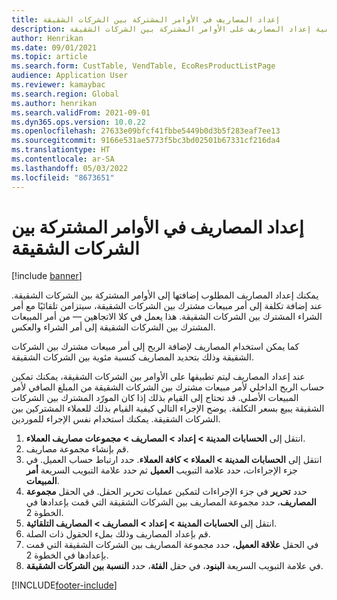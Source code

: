 ```yaml
---
title: إعداد ‏‫المصاريف في الأوامر المشتركة بين الشركات الشقيقة
description: يشرح هذا الموضوع كيفية إعداد المصاريف على الأوامر المشتركة بين الشركات الشقيقة
author: Henrikan
ms.date: 09/01/2021
ms.topic: article
ms.search.form: CustTable, VendTable, EcoResProductListPage
audience: Application User
ms.reviewer: kamaybac
ms.search.region: Global
ms.author: henrikan
ms.search.validFrom: 2021-09-01
ms.dyn365.ops.version: 10.0.22
ms.openlocfilehash: 27633e09bfcf41fbbe5449b0d3b5f283eaf7ee13
ms.sourcegitcommit: 9166e531ae5773f5bc3bd02501b67331cf216da4
ms.translationtype: HT
ms.contentlocale: ar-SA
ms.lasthandoff: 05/03/2022
ms.locfileid: "8673651"
---
```

# <a name="set-up-charges-on-intercompany-orders"></a>إعداد ‏‫المصاريف في الأوامر المشتركة بين الشركات الشقيقة

[!include [banner](../../includes/banner.md)]

يمكنك إعداد المصاريف المطلوب إضافتها إلى الأوامر المشتركة بين الشركات الشقيقة. عند إضافة تكلفة إلى أمر مبيعات مشترك بين الشركات الشقيقة، سيتزامن تلقائيًا مع أمر الشراء المشترك بين الشركات الشقيقة. هذا يعمل في كلا الاتجاهين — من أمر المبيعات المشترك بين الشركات الشقيقة إلى أمر الشراء والعكس.

كما يمكن استخدام المصاريف لإضافة الربح إلى أمر مبيعات مشترك بين الشركات الشقيقة وذلك بتحديد المصاريف ‏‏كنسبة مئوية بين الشركات الشقيقة.

عند إعداد المصاريف ليتم تطبيقها على الأوامر بين الشركات الشقيقة، يمكنك تمكين حساب الربح الداخلي لأمر مبيعات مشترك بين الشركات الشقيقة من المبلغ الصافي لأمر المبيعات الأصلي. قد تحتاج إلى القيام بذلك إذا كان المورّد المشترك بين الشركات الشقيقة يبيع بسعر التكلفة. يوضح الإجراء التالي كيفية القيام بذلك للعملاء المشتركين بين الشركات الشقيقة. يمكنك استخدام نفس الإجراء للموردين.

1. انتقل إلى **الحسابات المدينة \> إعداد \> المصاريف \> مجموعات مصاريف العملاء**.
1. قم بإنشاء مجموعة مصاريف.
1. انتقل إلى **الحسابات المدينة \> العملاء \> كافة العملاء**. حدد ارتباط حساب العميل. في جزء الإجراءات، حدد علامة التبويب **العميل** ثم حدد علامة التبويب السريعة **أمر المبيعات**.
1. حدد **تحرير** في جزء الإجراءات لتمكين عمليات تحرير الحقل. في الحقل **مجموعة المصاريف**، حدد مجموعة المصاريف بين الشركات الشقيقة التي قمت بإعدادها في الخطوة 2.
1. انتقل إلى **الحسابات المدينة \> إعداد \> المصاريف \> المصاريف التلقائية**.
1. قم بإعداد المصاريف وذلك بملء الحقول ذات الصلة.
1. في الحقل **علاقة العميل**، حدد مجموعة المصاريف بين الشركات الشقيقة التي قمت بإعدادها في الخطوة 2.
1. في علامة التبويب السريعة **البنود**، في حقل **الفئة**، حدد **النسبة بين الشركات الشقيقة**.

[!INCLUDE[footer-include](../../includes/footer-banner.md)]
